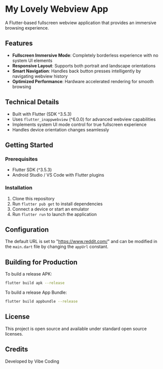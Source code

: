 # My Lovely Webview App

A Flutter-based fullscreen webview application that provides an immersive browsing experience.

## Features

- **Fullscreen Immersive Mode**: Completely borderless experience with no system UI elements
- **Responsive Layout**: Supports both portrait and landscape orientations
- **Smart Navigation**: Handles back button presses intelligently by navigating webview history
- **Optimized Performance**: Hardware accelerated rendering for smooth browsing

## Technical Details

- Built with Flutter (SDK ^3.5.3)
- Uses `flutter_inappwebview` (^6.0.0) for advanced webview capabilities
- Implements system UI mode control for true fullscreen experience
- Handles device orientation changes seamlessly

## Getting Started

### Prerequisites

- Flutter SDK (^3.5.3)
- Android Studio / VS Code with Flutter plugins

### Installation

1. Clone this repository
2. Run `flutter pub get` to install dependencies
3. Connect a device or start an emulator
4. Run `flutter run` to launch the application

## Configuration

The default URL is set to "https://www.reddit.com/" and can be modified in the `main.dart` file by changing the `appUrl` constant.

## Building for Production

To build a release APK:

```bash
flutter build apk --release
```

To build a release App Bundle:

```bash
flutter build appbundle --release
```

## License

This project is open source and available under standard open source licenses.

## Credits

Developed by Vibe Coding
